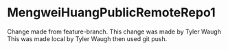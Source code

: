 # MengweiHuangPublicRemoteRepo1
Change made from feature-branch. 
This change was made by Tyler Waugh
This was made local by Tyler Waugh then used git push.